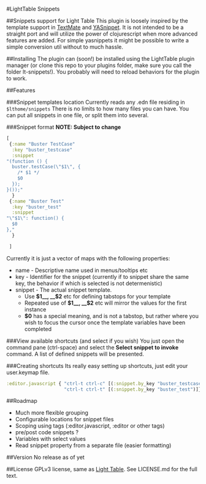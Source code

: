 #LightTable Snippets


##Snippets support for Light Table
This plugin is loosely inspired by the template support in [TextMate](http://macromates.com/) and [YASnippet](https://github.com/capitaomorte/yasnippet). It is not intended to be a straight port and will utilize the power of clojurescript when more advanced features are added. For simple yasnippets it might be possible to write a simple conversion util without to much hassle.


##Installing
The plugin can (soon!) be installed using the LightTable plugin manager (or clone this repo to your plugins folder, make sure you call the folder lt-snippets!).
You probably will need to reload behaviors for the plugin to work.


##Features

###Snippet templates location
Currently reads any .edn file residing in `$lthome/snippets`
There is no limits to how many files you can have. You can put all snippets in one file, or split them into several.


###Snippet format
__NOTE: Subject to change__


```clojure
[
 {:name "Buster TestCase"
  :key "buster_testcase"
  :snippet
"(function () {
  buster.testCase(\"$1\", {
    /* $1 */
    $0
  });
}());"
  }
 {:name "Buster Test"
  :key "buster_test"
  :snippet
"\"$1\": function() {
  $0
},"
  }

 ]
```

Currently it is just a vector of maps with the following properties:
* name - Descriptive name used in menus/tooltips etc
* key  - Identifier for the snippet (currently if to snippet share the same key, the behavior if which is selected is not determenistic)
* snippet - The actual snippet template.
  * Use __$1__, __$2__ etc for defining tabstops for your template
  * Repeated use of __$1__, __$2__ etc will mirror the values for the first instance
  * __$0__ has a special meaning, and is not a tabstop, but rather where you wish to focus the cursor once the template variables have been completed


###View available shortcuts (and select if you wish)
You just open the command pane (ctrl-space) and select the __Select snippet to invoke__ command. A list of defined snippets will be presented.


###Creating shortcuts
Its really easy setting up shortcuts, just edit your user.keymap file.
```clojure
:editor.javascript { "ctrl-t ctrl-c" [(:snippet.by_key "buster_testcase")]
                     "ctrl-t ctrl-t" [(:snippet.by_key "buster_test")]}
```


##Roadmap
* Much more flexible grouping
* Configurable locations for snippet files
* Scoping using tags (:editor.javascript, :editor or other tags)
* pre/post code snippets ?
* Variables with select values
* Read snippet property from a separate file (easier formatting)


##Version
No release as of yet

##License
GPLv3 license, same as [Light Table](https://github.com/LightTable/LightTable). See LICENSE.md for the full text.